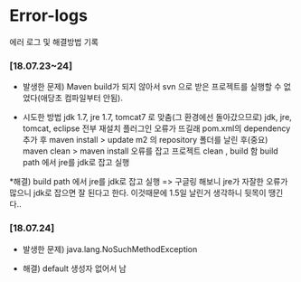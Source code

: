# Error-logs
에러 로그 및 해결방법 기록

### [18.07.23~24]
* 발생한 문제) Maven build가 되지 않아서 svn 으로 받은 프로젝트를 실행할 수 없었다(애당초 컴파일부터 안됨).

* 시도한 방법
jdk 1.7, jre 1.7, tomcat7 로 맞춤(그 환경에선 돌아갔으므로)
jdk, jre, tomcat, eclipse 전부 재설치
플러그인 오류가 뜨길래 pom.xml의 dependency 추가 후 maven install > update
m2 의 repository 폴더를 날린 후(중요) maven clean > maven install
오류를 잡고 프로젝트 clean , build 함
build path 에서 jre를 jdk로 잡고 실행

*해결) build path 에서 jre를 jdk로 잡고 실행 => 구글링 해보니 jre가 자잘한 오류가 많으니 jdk로 잡으면 잘 된다고 한다. 이것때문에 1.5일 날린거 생각하니 뒷목이 땡긴다..


### [18.07.24]
* 발생한 문제) java.lang.NoSuchMethodException

* 해결) default 생성자 없어서 남
